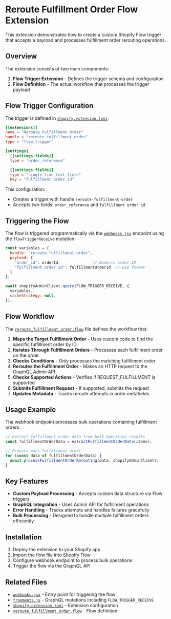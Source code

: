 # Reroute Fulfillment Order Flow Extension

This extension demonstrates how to create a custom Shopify Flow trigger that accepts a payload and processes fulfillment order rerouting operations.

## Overview

The extension consists of two main components:
1. **Flow Trigger Extension** - Defines the trigger schema and configuration
2. **Flow Definition** - The actual workflow that processes the trigger payload

## Flow Trigger Configuration

The trigger is defined in [`shopify.extension.toml`](./extensions/reroute-fulfillment-order/shopify.extension.toml):

```toml
[[extensions]]
name = "Reroute Fulfillment Order"
handle = "reroute-fulfillment-order"
type = "flow_trigger"

[settings]
  [[settings.fields]]
  type = "order_reference"

  [[settings.fields]]
  type = "single_line_text_field"
  key = "fulfillment order id"
```

This configuration:
- Creates a trigger with handle `reroute-fulfillment-order`
- Accepts two fields: `order_reference` and `fulfillment order id`

## Triggering the Flow

The flow is triggered programmatically via the [`webhooks.jsx`](./hydrogen-quickstart/app/routes/webhooks.jsx) endpoint using the `flowTriggerReceive` mutation:

```javascript
const variables = {
  handle: "reroute-fulfillment-order",
  payload: {
    "order_id": orderId,              // Numeric order ID
    "fulfillment order id": fulfillmentOrderId  // GID format
  }
};

await shopifyAdminClient.query(FLOW_TRIGGER_RECEIVE, {
  variables,
  cacheStrategy: null,
});
```

## Flow Workflow

The [`reroute_fulfillment_order.flow`](./extensions/reroute-fulfillment-order/reroute_fulfillment_order.flow) file defines the workflow that:

1. **Maps the Target Fulfillment Order** - Uses custom code to find the specific fulfillment order by ID
2. **Iterates Through Fulfillment Orders** - Processes each fulfillment order on the order
3. **Checks Conditions** - Only processes the matching fulfillment order
4. **Reroutes the Fulfillment Order** - Makes an HTTP request to the GraphQL Admin API
5. **Checks Supported Actions** - Verifies if REQUEST_FULFILLMENT is supported
6. **Submits Fulfillment Request** - If supported, submits the request
7. **Updates Metadata** - Tracks reroute attempts in order metafields

## Usage Example

The webhook endpoint processes bulk operations containing fulfillment orders:

```javascript
// Extract fulfillment order data from bulk operation results
const fulfillmentOrderData = extractFulfillmentOrderData(items);

// Process each fulfillment order
for (const data of fulfillmentOrderData) {
  await processFulfillmentOrderRerouting(data, shopifyAdminClient);
}
```

## Key Features

- **Custom Payload Processing** - Accepts custom data structure via Flow triggers
- **GraphQL Integration** - Uses Admin API for fulfillment operations
- **Error Handling** - Tracks attempts and handles failures gracefully
- **Bulk Processing** - Designed to handle multiple fulfillment orders efficiently

## Installation

1. Deploy the extension to your Shopify app
2. Import the flow file into Shopify Flow
3. Configure webhook endpoint to process bulk operations
4. Trigger the flow via the GraphQL API

## Related Files

- [`webhooks.jsx`](./hydrogen-quickstart/app/routes/webhooks.jsx) - Entry point for triggering the flow
- [`fragments.js`](./hydrogen-quickstart/app/lib/fragments.js) - GraphQL mutations including `FLOW_TRIGGER_RECEIVE`
- [`shopify.extension.toml`](./extensions/reroute-fulfillment-order/shopify.extension.toml) - Extension configuration
- [`reroute_fulfillment_order.flow`](./extensions/reroute-fulfillment-order/reroute_fulfillment_order.flow) - Flow definition